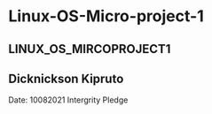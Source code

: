 
# Linux-OS-Micro-project-1
## LINUX_OS_MIRCOPROJECT1
## Dicknickson Kipruto
Date: 10082021
Intergrity Pledge

 
